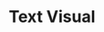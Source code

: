 ---
parent: Visual
grand_parent: Concepts
title: Text Visual
has_toc: true
nav_order: 3
layout: default
---
